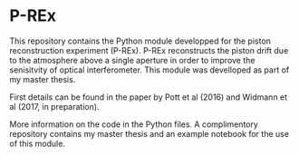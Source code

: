 
# P-REx

This repository contains the Python module developped for the piston reconstruction experiment (P-REx).
P-REx reconstructs the piston drift due to the atmosphere above a single aperture in order to improve the senisitvity of optical interferometer. This module was develloped as part of my master thesis.

First details can be found in the paper by Pott et al (2016) and Widmann et al (2017, in preparation).

More information on the code in the Python files.
A complimentory repository contains my master thesis and an example notebook for the use of this module. 
